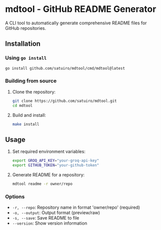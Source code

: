 # mdtool - GitHub README Generator

A CLI tool to automatically generate comprehensive README files for GitHub repositories.

## Installation

### Using `go install`

```bash
go install github.com/satuiro/mdtool/cmd/mdtool@latest
```

### Building from source

1. Clone the repository:

   ```bash
   git clone https://github.com/satuiro/mdtool.git
   cd mdtool
   ```

2. Build and install:
   ```bash
   make install
   ```

## Usage

1. Set required environment variables:

   ```bash
   export GROQ_API_KEY="your-groq-api-key"
   export GITHUB_TOKEN="your-github-token"
   ```

2. Generate README for a repository:
   ```bash
   mdtool readme -r owner/repo
   ```

### Options

- `-r, --repo`: Repository name in format 'owner/repo' (required)
- `-o, --output`: Output format (preview/raw)
- `-s, --save`: Save README to file
- `--version`: Show version information

